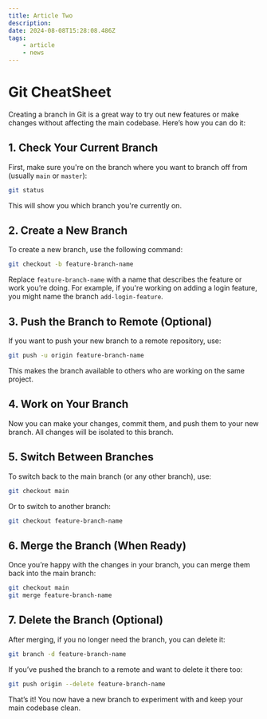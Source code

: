 ```yaml
---
title: Article Two
description: 
date: 2024-08-08T15:28:08.486Z
tags:
    - article
    - news
---
```


# Git CheatSheet

Creating a branch in Git is a great way to try out new features or make changes without affecting the main codebase. Here’s how you can do it:

## 1. **Check Your Current Branch**
   First, make sure you're on the branch where you want to branch off from (usually `main` or `master`):
   ```bash
   git status
   ```
   This will show you which branch you're currently on.

## 2. **Create a New Branch**
   To create a new branch, use the following command:
   ```bash
   git checkout -b feature-branch-name
   ```
   Replace `feature-branch-name` with a name that describes the feature or work you’re doing. For example, if you're working on adding a login feature, you might name the branch `add-login-feature`.

## 3. **Push the Branch to Remote (Optional)**
   If you want to push your new branch to a remote repository, use:
   ```bash
   git push -u origin feature-branch-name
   ```
   This makes the branch available to others who are working on the same project.

## 4. **Work on Your Branch**
   Now you can make your changes, commit them, and push them to your new branch. All changes will be isolated to this branch.

## 5. **Switch Between Branches**
   To switch back to the main branch (or any other branch), use:
   ```bash
   git checkout main
   ```
   Or to switch to another branch:
   ```bash
   git checkout feature-branch-name
   ```

## 6. **Merge the Branch (When Ready)**
   Once you’re happy with the changes in your branch, you can merge them back into the main branch:
   ```bash
   git checkout main
   git merge feature-branch-name
   ```

## 7. **Delete the Branch (Optional)**
   After merging, if you no longer need the branch, you can delete it:
   ```bash
   git branch -d feature-branch-name
   ```
   If you’ve pushed the branch to a remote and want to delete it there too:
   ```bash
   git push origin --delete feature-branch-name
   ```

That’s it! You now have a new branch to experiment with and keep your main codebase clean.